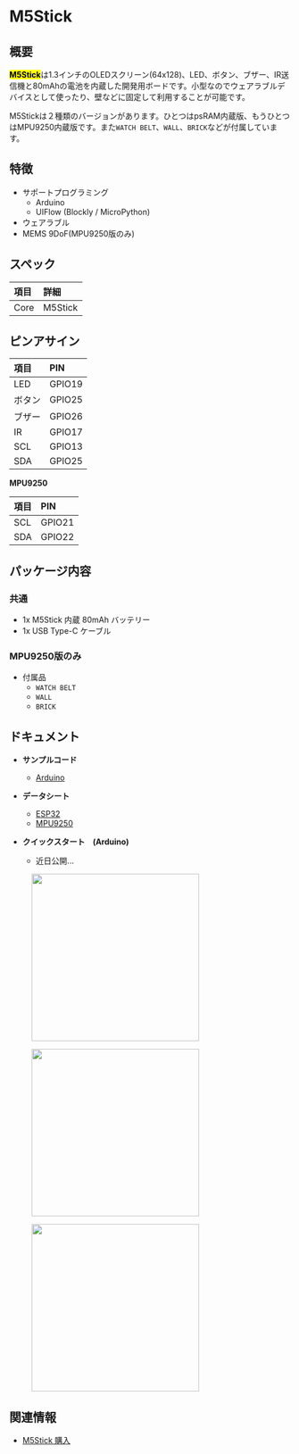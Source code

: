 # M5Stick

## 概要

<mark>**M5Stick**</mark>は1.3インチのOLEDスクリーン(64x128)、LED、ボタン、ブザー、IR送信機と80mAhの電池を内蔵した開発用ボードです。小型なのでウェアラブルデバイスとして使ったり、壁などに固定して利用することが可能です。

M5Stickは２種類のバージョンがあります。ひとつはpsRAM内蔵版、もうひとつはMPU9250内蔵版です。また`WATCH BELT`、`WALL`、`BRICK`などが付属しています。

## 特徴

- サポートプログラミング
  - Arduino
  - UIFlow (Blockly / MicroPython)
- ウェアラブル
- MEMS 9DoF(MPU9250版のみ)

## スペック

|項目|詳細|
|:---|:---|
|Core|M5Stick|

## ピンアサイン

|項目|PIN|
|:---|:---|
|LED|GPIO19|
|ボタン|GPIO25|
|ブザー|GPIO26|
|IR|GPIO17|
|SCL|GPIO13|
|SDA|GPIO25|

**MPU9250**

|項目|PIN|
|:---|:---|
|SCL|GPIO21|
|SDA|GPIO22|

## パッケージ内容

### 共通

- 1x M5Stick 内蔵 80mAh バッテリー
- 1x USB Type-C ケーブル

### MPU9250版のみ

- 付属品
  - `WATCH BELT`
  - `WALL`
  - `BRICK`

## ドキュメント

- **サンプルコード**
  - [Arduino](https://github.com/m5stack/M5Stack/tree/master/examples/Stick/FactoryTest)

- **データシート**
  - [ESP32](https://www.espressif.com/sites/default/files/documentation/esp32_datasheet_cn.pdf)
  - [MPU9250](https://www.invensense.com/wp-content/uploads/2015/02/PS-MPU-9250A-01-v1.1.pdf)

- **クイックスタート　(Arduino)**
  - 近日公開...

<figure>
    <img src="assets/img/product_pics/core/minicore/m5stick/m5stick_01.jpg" height="300" width="300">
</figure>

<figure>
    <img src="assets/img/product_pics/core/minicore/m5stick/m5stick_02.jpg" height="300" width="300">
</figure>

<figure>
    <img src="assets/img/product_pics/core/minicore/m5stick/m5stick_03.jpg" height="300" width="300">
</figure>

## 関連情報

- [M5Stick 購入](https://www.aliexpress.com/store/product/M5Stack-Official-New-M5Stick-Mini-Development-Kit-ESP32-1-3-OLED-80mAh-Battery-Inside-Buzzer-IR/3226069_32947692973.html?spm=a2g1y.12024536.productList_5885011.subject_1)